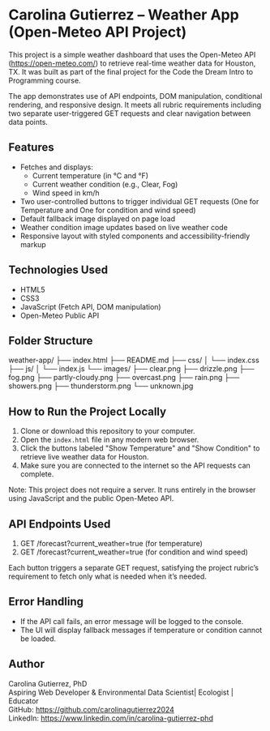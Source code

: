 # Carolina Gutierrez – Weather App (Open-Meteo API Project)

This project is a simple weather dashboard that uses the Open-Meteo API (https://open-meteo.com/) to retrieve real-time weather data for Houston, TX. It was built as part of the final project for the Code the Dream Intro to Programming course.

The app demonstrates use of API endpoints, DOM manipulation, conditional rendering, and responsive design. It meets all rubric requirements including two separate user-triggered GET requests and clear navigation between data points.

## Features

- Fetches and displays:
  - Current temperature (in °C and °F)
  - Current weather condition (e.g., Clear, Fog)
  - Wind speed in km/h
- Two user-controlled buttons to trigger individual GET requests (One for Temperature and One for condition and wind speed)
- Default fallback image displayed on page load
- Weather condition image updates based on live weather code
- Responsive layout with styled components and accessibility-friendly markup

## Technologies Used

- HTML5
- CSS3
- JavaScript (Fetch API, DOM manipulation)
- Open-Meteo Public API

## Folder Structure
weather-app/
├── index.html
├── README.md
├── css/
│ └── index.css
├── js/
│ └── index.js
└── images/
├── clear.png
├── drizzle.png
├── fog.png
├── partly-cloudy.png
├── overcast.png
├── rain.png
├── showers.png
├── thunderstorm.png
└── unknown.jpg


## How to Run the Project Locally

1. Clone or download this repository to your computer.
2. Open the `index.html` file in any modern web browser.
3. Click the buttons labeled "Show Temperature" and "Show Condition" to retrieve live weather data for Houston.
4. Make sure you are connected to the internet so the API requests can complete.

Note: This project does not require a server. It runs entirely in the browser using JavaScript and the public Open-Meteo API.

## API Endpoints Used

1. GET /forecast?current_weather=true (for temperature)  
2. GET /forecast?current_weather=true (for condition and wind speed)

Each button triggers a separate GET request, satisfying the project rubric’s requirement to fetch only what is needed when it’s needed.

## Error Handling

- If the API call fails, an error message will be logged to the console.
- The UI will display fallback messages if temperature or condition cannot be loaded.

## Author

Carolina Gutierrez, PhD  
Aspiring Web Developer & Environmental Data Scientist| Ecologist | Educator  
GitHub: https://github.com/carolinagutierrez2024  
LinkedIn: https://www.linkedin.com/in/carolina-gutierrez-phd

